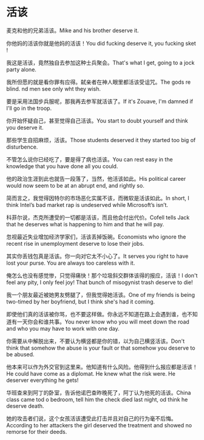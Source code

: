 # 活该

<p><span class="chinese">麦克和他的兄弟活该。</span><span class="english">Mike and his brother deserve it.</span></p>

<p><span class="chinese">你他妈的活该你就是他妈的活该！</span><span class="english">You did fucking deserve it, you fucking sket !</span></p>

<p><span class="chinese">我这是活该，竟然独自去参加这种士兵聚会。</span><span class="english">That's what I get, going to a jock party alone.</span></p>

<p><span class="chinese">我所但愿的就是看你罪有应得。弑亲者在神人眼里都活该受诅咒。</span><span class="english">The gods re blind. nd men see only wht they wish.</span></p>

<p><span class="chinese">要是采用法国步兵服呢，那我再去参军就活该了。</span><span class="english">If it's Zouave, I'm damned if I'll go in the troop.</span></p>

<p><span class="chinese">你开始怀疑自己，甚至觉得自己活该。</span><span class="english">You start to doubt yourself and think you  deserve it.</span></p>

<p><span class="chinese">那些学生自招麻烦，活该。</span><span class="english">Those students deserved it they started too big of disturbence.</span></p>

<p><span class="chinese">不管怎么说你已经吃了，要是得了病也活该。</span><span class="english">You can rest easy in the knowledge that you have done all you could.</span></p>

<p><span class="chinese">他的政治生涯到此也就告一段落了，当然，他活该如此。</span><span class="english">His political career would now seem to be at an abrupt end, and rightly so.</span></p>

<p><span class="chinese">简而言之，我觉得因特尔的市场恶化实属不该，而微软是活该如此。</span><span class="english">In short, I think Intel’s bad market rap is undeserved while Microsoft’s isn’t.</span></p>

<p><span class="chinese">科菲尔说，杰克所遭受的一切都是活该，而且他会付出代价。</span><span class="english">Cofell tells Jack that he deserves what is happening to him and that he will pay.</span></p>

<p><span class="chinese">忽视最近失业增加经济学家们，活该丢掉饭碗。</span><span class="english">Economists who ignore the recent rise in unemployment deserve to lose their jobs.</span></p>

<p><span class="chinese">其实你丢钱包真是活该。你一向对它太不小心了。</span><span class="english">It serves you right to have lost your purse. You are always too careless with it.</span></p>

<p><span class="chinese">俺怎么也没有感觉惨，只觉得痛快！那个垃圾斜交群体该得的报应，活该！</span><span class="english">I don't feel any pity, I only feel joy! That bunch of misogynist trash deserve to die!</span></p>

<p><span class="chinese">我一个朋友最近被她男友劈腿了，但我觉得她活该。</span><span class="english">One of my friends is being two-timed by her boyfriend, but I think she's had it coming.</span></p>

<p><span class="chinese">即使他们真的活该被你骂，也不要这样做。你永远不知道在路上会遇到谁，也不知道有一天你会和谁共事。</span><span class="english">You never know who you will meet down the road and who you may have to work with one day.</span></p>

<p><span class="chinese">你需要从中解脱出来，不要认为横竖都是你的错，以为自己横竖活该。</span><span class="english">Don't think that somehow the abuse is your fault or that somehow you deserve to be abused.</span></p>

<p><span class="chinese">他本来可以作为外交官到这里来。他知道有什么风险。他得到什么报应都是活该！</span><span class="english">He could have come as a diplomat. He knew what the risk were. He deserver everything he gets!</span></p>

<p><span class="chinese">华班查来到阿丁的卧室，告诉他诺巴查昨晚死了，阿丁认为他死的活该。</span><span class="english">China class came tod o bedroom, tell him the check died last night, od think he deserve death.</span></p>

<p><span class="chinese">她的攻击者们说，这个女孩活该遭受此打击并且对自己的行为毫不后悔。</span><span class="english">According to her attackers the girl deserved the treatment and showed no remorse for their deeds.</span></p>

